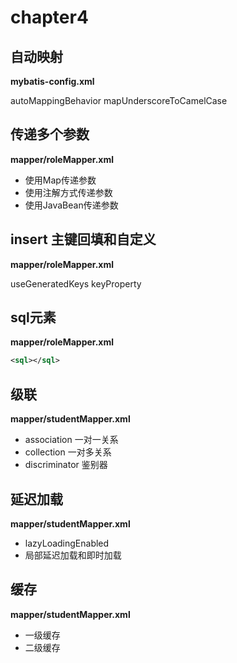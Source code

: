 # chapter4
## 自动映射
**mybatis-config.xml**

autoMappingBehavior
mapUnderscoreToCamelCase 

## 传递多个参数
**mapper/roleMapper.xml**

- 使用Map传递参数
- 使用注解方式传递参数
- 使用JavaBean传递参数

## insert 主键回填和自定义
**mapper/roleMapper.xml**

useGeneratedKeys
keyProperty

## sql元素
**mapper/roleMapper.xml**

```xml
<sql></sql>
```

## 级联
**mapper/studentMapper.xml**

- association 一对一关系
- collection 一对多关系
- discriminator 鉴别器

## 延迟加载
**mapper/studentMapper.xml**

- lazyLoadingEnabled
- 局部延迟加载和即时加载

## 缓存
**mapper/studentMapper.xml**

- 一级缓存
- 二级缓存